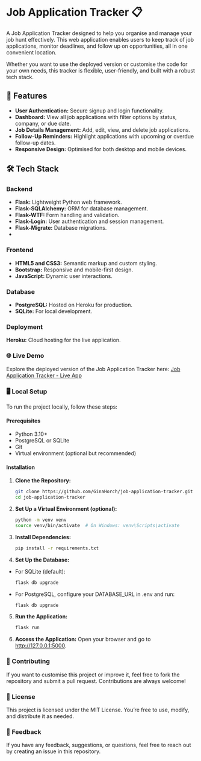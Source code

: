# Job Application Tracker 📋

A Job Application Tracker designed to help you organise and manage your job hunt effectively. This web application enables users to keep track of job applications, monitor deadlines, and follow up on opportunities, all in one convenient location.

Whether you want to use the deployed version or customise the code for your own needs, this tracker is flexible, user-friendly, and built with a robust tech stack.

## 🚀 Features

- **User Authentication:** Secure signup and login functionality.
- **Dashboard:** View all job applications with filter options by status, company, or due date.
- **Job Details Management:** Add, edit, view, and delete job applications.
- **Follow-Up Reminders:** Highlight applications with upcoming or overdue follow-up dates.
- **Responsive Design:** Optimised for both desktop and mobile devices.

## 🛠️ Tech Stack

### Backend
- **Flask:** Lightweight Python web framework.
- **Flask-SQLAlchemy:** ORM for database management.
- **Flask-WTF:** Form handling and validation.
- **Flask-Login:** User authentication and session management.
- **Flask-Migrate:** Database migrations.
- 
### Frontend
- **HTML5 and CSS3:** Semantic markup and custom styling.
- **Bootstrap:** Responsive and mobile-first design.
- **JavaScript:** Dynamic user interactions.

### Database
- **PostgreSQL:** Hosted on Heroku for production.
- **SQLite:** For local development.

### Deployment
**Heroku:** Cloud hosting for the live application.

### 🌐 Live Demo
Explore the deployed version of the Job Application Tracker here:
[Job Application Tracker - Live App](https://sis-job-app-tracker-e04920ceed08.herokuapp.com/)

### 🖥️ Local Setup
To run the project locally, follow these steps:

#### Prerequisites
- Python 3.10+
- PostgreSQL or SQLite
- Git
- Virtual environment (optional but recommended)

#### Installation
1. **Clone the Repository:**
    ```bash
    git clone https://github.com/GinaHorch/job-application-tracker.git
    cd job-application-tracker

2. **Set Up a Virtual Environment (optional):**
    ```bash
    python -m venv venv
    source venv/bin/activate  # On Windows: venv\Scripts\activate   

3. **Install Dependencies:**
   ```bash
   pip install -r requirements.txt

4. **Set Up the Database:**

- For SQLite (default):
    ```bash
    flask db upgrade
- For PostgreSQL, configure your DATABASE_URL in .env and run:
    ```bash
    flask db upgrade

5. **Run the Application:**
    ```bash
    flask run

6. **Access the Application:** Open your browser and go to http://127.0.0.1:5000.

### 🤝 Contributing
If you want to customise this project or improve it, feel free to fork the repository and submit a pull request. Contributions are always welcome!

### 📝 License
This project is licensed under the MIT License. You’re free to use, modify, and distribute it as needed.

### 💬 Feedback
If you have any feedback, suggestions, or questions, feel free to reach out by creating an issue in this repository.
